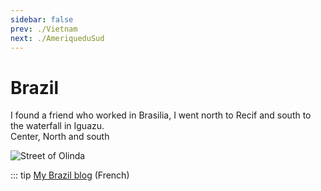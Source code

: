 ```yaml
---
sidebar: false
prev: ./Vietnam
next: ./AmeriqueduSud
---
```


# Brazil

I found a friend who worked in Brasilia, I went north to Recif and south to the waterfall in Iguazu.<br />
Center, North and south

<img :src="$withBase('/img/rue_bresil_zero.jpg')" alt="Street of Olinda">

::: tip
[My Brazil blog](http://bresil.rouquin.me/) (French)
